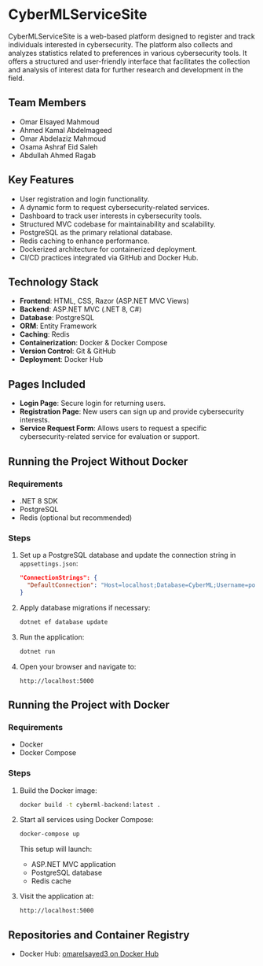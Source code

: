 
# CyberMLServiceSite

CyberMLServiceSite is a web-based platform designed to register and track individuals interested in cybersecurity. The platform also collects and analyzes statistics related to preferences in various cybersecurity tools. It offers a structured and user-friendly interface that facilitates the collection and analysis of interest data for further research and development in the field.

## Team Members

- Omar Elsayed Mahmoud  
- Ahmed Kamal Abdelmageed  
- Omar Abdelaziz Mahmoud  
- Osama Ashraf Eid Saleh  
- Abdullah Ahmed Ragab  

## Key Features

- User registration and login functionality.
- A dynamic form to request cybersecurity-related services.
- Dashboard to track user interests in cybersecurity tools.
- Structured MVC codebase for maintainability and scalability.
- PostgreSQL as the primary relational database.
- Redis caching to enhance performance.
- Dockerized architecture for containerized deployment.
- CI/CD practices integrated via GitHub and Docker Hub.

## Technology Stack

- **Frontend**: HTML, CSS, Razor (ASP.NET MVC Views)  
- **Backend**: ASP.NET MVC (.NET 8, C#)  
- **Database**: PostgreSQL  
- **ORM**: Entity Framework  
- **Caching**: Redis  
- **Containerization**: Docker & Docker Compose  
- **Version Control**: Git & GitHub  
- **Deployment**: Docker Hub

## Pages Included

- **Login Page**: Secure login for returning users.  
- **Registration Page**: New users can sign up and provide cybersecurity interests.  
- **Service Request Form**: Allows users to request a specific cybersecurity-related service for evaluation or support.

## Running the Project Without Docker

### Requirements

- .NET 8 SDK  
- PostgreSQL  
- Redis (optional but recommended)

### Steps

1. Set up a PostgreSQL database and update the connection string in `appsettings.json`:
   ```json
   "ConnectionStrings": {
     "DefaultConnection": "Host=localhost;Database=CyberML;Username=postgres;Password=yourpassword"
   }
   ```

2. Apply database migrations if necessary:
   ```bash
   dotnet ef database update
   ```

3. Run the application:
   ```bash
   dotnet run
   ```

4. Open your browser and navigate to:
   ```
   http://localhost:5000
   ```

## Running the Project with Docker

### Requirements

- Docker  
- Docker Compose

### Steps

1. Build the Docker image:
   ```bash
   docker build -t cyberml-backend:latest .
   ```

2. Start all services using Docker Compose:
   ```bash
   docker-compose up
   ```

   This setup will launch:
   - ASP.NET MVC application  
   - PostgreSQL database  
   - Redis cache

3. Visit the application at:
   ```
   http://localhost:5000
   ```

## Repositories and Container Registry

- Docker Hub: [omarelsayed3 on Docker Hub](https://hub.docker.com/u/omarelsayed3)
